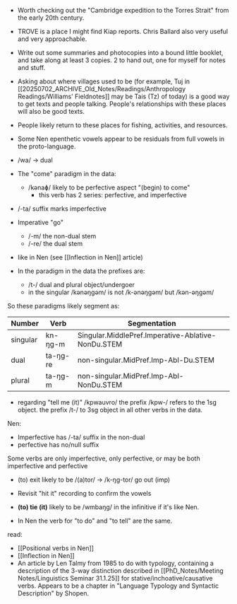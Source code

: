 
- Worth checking out the "Cambridge expedition to the Torres Strait" from the early 20th century. 
- TROVE is a place I might find Kiap reports. Chris Ballard also very useful and very approachable.
- Write out some summaries and photocopies into a bound little booklet, and take along at least 3 copies. 2 to hand out, one for myself for notes and stuff.

- Asking about where villages used to be (for example, Tuj in [[20250702_ARCHIVE_Old_Notes/Readings/Anthropology Readings/Williams' Fieldnotes]] may be Tais (Tz) of today) is a good way to get texts and people talking. People's relationships with these places will also be good texts. 
- People likely return to these places for fishing, activities, and resources.

- Some Nen epenthetic vowels appear to be residuals from full vowels in the proto-language.

- /wa/ -> dual


- The "come" paradigm in the data:
	- /kənaɸ/  likely to be perfective aspect "(begin) to come"
		- this verb has 2 series: perfective, and imperfective

- /-ta/ suffix marks imperfective

- Imperative "go" 
	- /-m/ the non-dual stem
	- /-re/ the dual stem
- like in Nen (see [[Inflection in Nen]] article)
- In the paradigm in the data the prefixes are:
	- /t-/ dual and plural object/undergoer
	- in the singular /kənəŋgəm/ is not /k-ənəŋgəm/ but /kən-əŋgəm/

So these paradigms likely segment as:

| Number   | Verb     | Segmentation                                       |
| -------- | -------- | -------------------------------------------------- |
| singular | kn-ŋg-m  | Singular.MiddlePref.Imperative-Ablative-NonDu.STEM |
| dual     | ta-ŋg-re | non-singular.MidPref.Imp-Abl-Du.STEM               |
| plural   | ta-ŋg-m  | non-singular.MidPref.Imp-Abl-NonDu.STEM            |

- regarding "tell me (it)" /kpwauvro/ the prefix /kpw-/ refers to the 1sg object. the prefix /t-/ to 3sg object in all other verbs in the data.

Nen:
- Imperfective has /-ta/ suffix in the non-dual
- perfective has no/null suffix

Some verbs are only imperfective, only perfective, or may be both imperfective and perfective

- (to) exit likely to be /(a)tor/ -> /k-ŋg-tor/ go out (imp)

- Revisit "hit it" recording to confirm the vowels

- **(to) tie (it)** likely to be /wmbaŋg/ in the infinitive if it's like Nen. 

- In Nen the verb for "to do" and "to tell" are the same.


read: 
- [[Positional verbs in Nen]]
- [[Inflection in Nen]]
- An article by Len Talmy from 1985 to do with typology, containing a description of the 3-way distinction described in [[PhD_Notes/Meeting Notes/Linguistics Seminar 31.1.25]] for stative/inchoative/causative verbs. Appears to be a chapter in "Language Typology and Syntactic Description" by Shopen. 